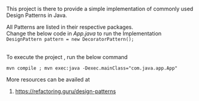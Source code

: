 
This project is there to provide a simple implementation of commonly used <br>
Design Patterns in Java. <br>

All Patterns are listed in their respective packages. <br>
Change the below code in *App.java* to run the Implementation<br>
`DesignPattern pattern = new DecoratorPattern();`

<br>
To execute the project , run the below command
<br>

`mvn compile ; mvn exec:java -Dexec.mainClass="com.java.app.App"`

More resources can be availed at 
1. https://refactoring.guru/design-patterns